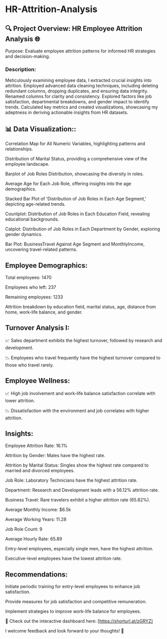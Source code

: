 # HR-Attrition-Analysis

## 🔍 Project Overview: HR Employee Attrition Analysis 🌐

Purpose: Evaluate employee attrition patterns for informed HR strategies and decision-making.

### Description: 

Meticulously examining employee data, I extracted crucial insights into attrition. Employed advanced data cleaning techniques, including deleting redundant columns, dropping duplicates, and ensuring data integrity. Renamed columns for clarity and consistency. Explored factors like job satisfaction, departmental breakdowns, and gender impact to identify trends. Calculated key metrics and created visualizations, showcasing my adeptness in deriving actionable insights from HR datasets.

## 📊 Data Visualization::

Correlation Map for All Numeric Variables, highlighting patterns and relationships.

Distribution of Marital Status, providing a comprehensive view of the employee landscape.

Barplot of Job Roles Distribution, showcasing the diversity in roles.

Average Age for Each Job Role, offering insights into the age demographics.

Stacked Bar Plot of 'Distribution of Job Roles in Each Age Segment,' depicting age-related trends.

Countplot: Distribution of Job Roles in Each Education Field, revealing educational backgrounds.

Catplot: Distribution of Job Roles in Each Department by Gender, exploring gender dynamics.

Bar Plot: BusinessTravel Against Age Segment and MonthlyIncome, uncovering travel-related patterns.


## Employee Demographics:

Total employees: 1470

Employees who left: 237

Remaining employees: 1233

Attrition breakdown by education field, marital status, age, distance from home, work-life balance, and gender.

## Turnover Analysis I:

📈 Sales department exhibits the highest turnover, followed by research and development.

📉 Employees who travel frequently have the highest turnover compared to those who travel rarely.

## Employee Wellness:

📈 High job involvement and work-life balance satisfaction correlate with lower attrition.

📉 Dissatisfaction with the environment and job correlates with higher attrition.

## Insights:

Employee Attrition Rate: 16.1%

Attrition by Gender: Males have the highest rate.

Attrition by Marital Status: Singles show the highest rate compared to married and divorced employees.

Job Role: Laboratory Technicians have the highest attrition rate.

Department: Research and Development leads with a 56.12% attrition rate.

Business Travel: Rare travelers exhibit a higher attrition rate (65.82%).

Average Monthly Income: $6.5k

Average Working Years: 11.28

Job Role Count: 9

Average Hourly Rate: 65.89

Entry-level employees, especially single men, have the highest attrition.

Executive-level employees have the lowest attrition rate.

## Recommendations:

Initiate periodic training for entry-level employees to enhance job satisfaction.

Provide measures for job satisfaction and competitive remuneration.

Implement strategies to improve work-life balance for employees.



🔗 Check out the interactive dashboard here: [https://shorturl.at/zGRYZ]

I welcome feedback and look forward to your thoughts! 💬
